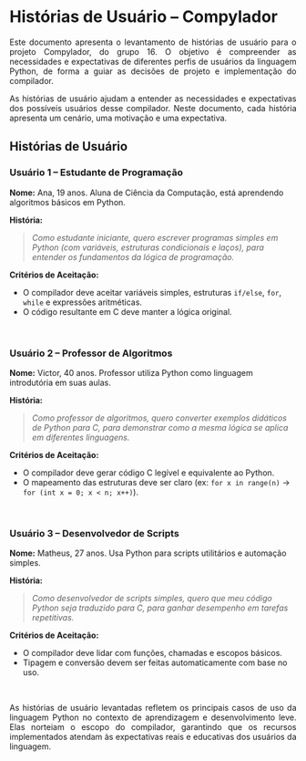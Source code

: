 # **Histórias de Usuário – Compylador**


<p align = "justify">Este documento apresenta o levantamento de histórias de usuário para o projeto Compylador, do grupo 16. O objetivo é compreender as necessidades e expectativas de diferentes perfis de usuários da linguagem Python, de forma a guiar as decisões de projeto e implementação do compilador.</p>

<p align = "justify">As histórias de usuário ajudam a entender as necessidades e expectativas dos possíveis usuários desse compilador. Neste documento, cada história apresenta um cenário, uma motivação e uma expectativa.</p>



## **Histórias de Usuário**

### **Usuário 1 – Estudante de Programação**

**Nome:** Ana, 19 anos. Aluna de Ciência da Computação, está aprendendo algoritmos básicos em Python.

**História:**

> *Como estudante iniciante,*
> *quero escrever programas simples em Python (com variáveis, estruturas condicionais e laços),*
> *para entender os fundamentos da lógica de programação.*

**Critérios de Aceitação:**

* O compilador deve aceitar variáveis simples, estruturas `if/else`, `for`, `while` e expressões aritméticas.
* O código resultante em C deve manter a lógica original.

<br>

### **Usuário 2 – Professor de Algoritmos**

**Nome:** Victor, 40 anos. Professor utiliza Python como linguagem introdutória em suas aulas.

**História:**

> *Como professor de algoritmos,*
> *quero converter exemplos didáticos de Python para C,*
> *para demonstrar como a mesma lógica se aplica em diferentes linguagens.*

**Critérios de Aceitação:**

* O compilador deve gerar código C legível e equivalente ao Python.
* O mapeamento das estruturas deve ser claro (ex: `for x in range(n)` → `for (int x = 0; x < n; x++)`).

<br>

### **Usuário 3 – Desenvolvedor de Scripts**

**Nome:** Matheus, 27 anos. Usa Python para scripts utilitários e automação simples.

**História:**

> *Como desenvolvedor de scripts simples,*
> *quero que meu código Python seja traduzido para C,*
> *para ganhar desempenho em tarefas repetitivas.*

**Critérios de Aceitação:**

* O compilador deve lidar com funções, chamadas e escopos básicos.
* Tipagem e conversão devem ser feitas automaticamente com base no uso.



<br>

<p align = "justify">As histórias de usuário levantadas refletem os principais casos de uso da linguagem Python no contexto de aprendizagem e desenvolvimento leve. Elas norteiam o escopo do compilador, garantindo que os recursos implementados atendam às expectativas reais e educativas dos usuários da linguagem.</p>
